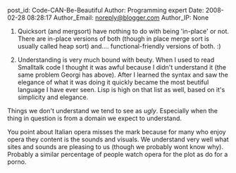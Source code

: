 post_id: Code-CAN-Be-Beautiful
Author: Programming expert
Date: 2008-02-28 08:28:17
Author_Email: noreply@blogger.com
Author_IP: None

1. Quicksort (and mergsort) have nothing to do with being 'in-place' or not.
There are in-place versions of both (though in place merge sort is usually
called heap sort) and.... functional-friendly versions of both. :)

2. Understanding is very much bound with beuty.  When I used to read Smalltalk
code I thought it was awful because I didn't understand it (the same problem
Georgi has above).  After I learned the syntax and saw the elegance of what it
was doing it quickly became the most beutiful language I have ever seen.  Lisp
is high on that list as well, based on it's simplicity and elegance.

Things we don't understand we tend to see as *ugly*.  Especially when the
thing in question is from a domain we expect to understand.

You point about Italian opera misses the mark because for many who enjoy opera
they content is the sounds and visuals.  We understand very well what sites
and sounds are pleasing to us (though we probably wont know why).  Probably a
similar percentage of people watch opera for the plot as do for a porno.
